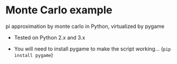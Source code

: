 # Monte Carlo example
pi approximation by monte carlo in Python, virtualized by pygame

- Tested on Python 2.x and 3.x

- You will need to install pygame to make the script working... (`pip install pygame`)
